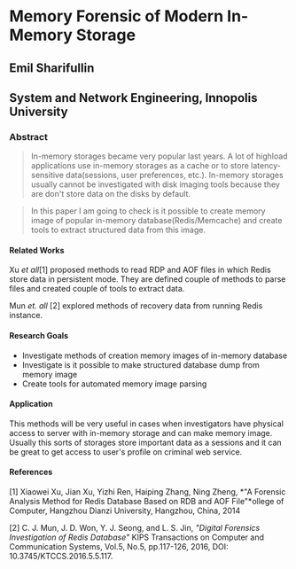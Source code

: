 # Memory Forensic of Modern In-Memory Storage

## Emil Sharifullin

## System and Network Engineering, Innopolis University

### Abstract

> In-memory storages became very popular last years. A lot of highload applications use in-memory storages as a cache or to store latency-sensitive data(sessions, user preferences, etc.). In-memory storages usually cannot be investigated with disk imaging tools because they are don't store data on the disks by default. 

> In this paper I am going to check is it possible to create memory image of popular in-memory database(Redis/Memcache) and create tools to extract structured data from this image.

#### Related Works

Xu *et all*[1] proposed methods to read RDP and AOF files in which Redis store data in persistent mode. They are defined  couple of methods to parse files and created couple of tools to extract data.

Mun *et. all* [2] explored methods of recovery data from running Redis instance.

#### Research Goals

- Investigate methods of creation memory images of in-memory database
- Investigate is it possible to make structured database dump from memory image
- Create tools for automated memory image parsing

#### Application

This methods will be very useful in cases when investigators have physical access to server with in-memory storage and can make memory image. Usually this sorts of storages store important data as a sessions and it can be great to get access to user's profile on criminal web service.

#### References

[1] Xiaowei Xu, Jian Xu, Yizhi Ren, Haiping Zhang, Ning Zheng, *"A Forensic Analysis Method for Redis Database Based on RDB and AOF File"*ollege of Computer, Hangzhou Dianzi University, Hangzhou, China, 2014

[2] C. J. Mun, J. D. Won, Y. J. Seong, and L. S. Jin, _"Digital Forensics Investigation of Redis Database"_ KIPS Transactions on Computer and Communication Systems, Vol.5, No.5, pp.117-126, 2016, DOI: 10.3745/KTCCS.2016.5.5.117.